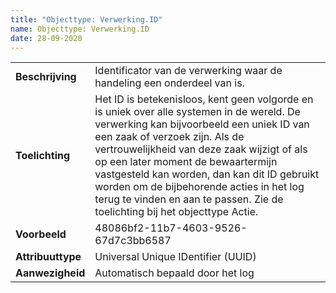 ```yaml
---
title: "Objecttype: Verwerking.ID"
name: Objecttype: Verwerking.ID
date: 28-09-2020
---
```

|||
|--|--|
|**Beschrijving**|Identificator van de verwerking waar de handeling een onderdeel van is.|
|**Toelichting**|Het ID is betekenisloos, kent geen volgorde en is uniek over alle systemen in de wereld. De verwerking kan bijvoorbeeld een uniek ID van een zaak of verzoek zijn. Als de vertrouwelijkheid van deze zaak wijzigt of als op een later moment de bewaartermijn vastgesteld kan worden, dan kan dit ID gebruikt worden om de bijbehorende acties in het log terug te vinden en aan te passen.  Zie de toelichting bij het objecttype Actie.|
|**Voorbeeld**|48086bf2-11b7-4603-9526-67d7c3bb6587|
|**Attribuuttype**|Universal Unique IDentifier (UUID)|
|**Aanwezigheid**|Automatisch bepaald door het log|
